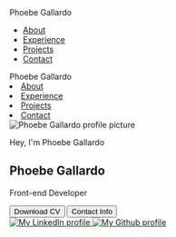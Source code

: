<!DOCTYPE html>
<html lang="en">
<head>
  <meta charset="UTF-8">
  <meta http-equiv="X-UA-Compatible" content="IE=edge">
  <meta name="viewport" content="width=device-width, initial-scale=1.0">
  <title>My Portfolio</title>
  <link rel="stylesheet" href="style.css">
  <link rel="stylesheet" href="mediaqueries.css">
</head>
<body>
  <nav id="desktop-nav">
    <div class="logo">Phoebe Gallardo</div>
    <div>
      <ul class="nav-links">
        <li><a href="#about">About</a></li>
        <li><a href="#experience">Experience</a></li>
        <li><a href="#projects">Projects</a></li>
        <li><a href="#contact">Contact</a></li>
      </ul>
    </div>
  </nav>
  <nav id="hamburger-nav">
    <div class="logo">Phoebe Gallardo</div>
    <div class="hamburger-menu">
      <div class="hamburger-icon" onclick="toggleMenu()">
        <span></span>
        <span></span>
        <span></span>
      </div>
      <div class="menu-links">
        <li><a href="#about" onclick="toggleMenu()">About</a></li>
        <li><a href="#experience" onclick="toggleMenu()">Experience</a></li>
        <li><a href="#projects" onclick="toggleMenu()">Projects</a></li>
        <li><a href="#contact" onclick="toggleMenu()">Contact</a></li>
      </div>
    </div>
  </nav>
  <section id="profile">
    <div class="section__pic-container">
      <img src="./assets/profile-pic copy.png" alt="Phoebe Gallardo profile picture">
    </div>
    <div class="section__text">
       <p class="section__text__p1">Hey, I'm Phoebe Gallardo</p>
       <h1 class="title">Phoebe Gallardo</h1>
       <p class="section__text__p2">Front-end Developer</p>
       <div class="btn-container">
        <button 
        class="btn btn-color-2" 
        onclick="window.open('./assets/resume.pdf')">
          Download CV
        </button>
        <button 
        class="btn btn-color-1" 
        onclick="location.href='#contact'">
          Contact Info
        </button>
       </div> 
       <div id="social-container">
          <a href="https://linkedin.com/" target="_blank">
            <img src="./assets/linkedin-pic.png" alt="My LinkedIn profile" class="icon">
          </a>
          <a href="https://github.com/" target="_blank">
            <img src="./assets/github.png" alt="My Github profile" class="icon">
          </a>
       </div>
    </div>   
  </section>
  <script src="script.js"></script>
</body>
</html>
